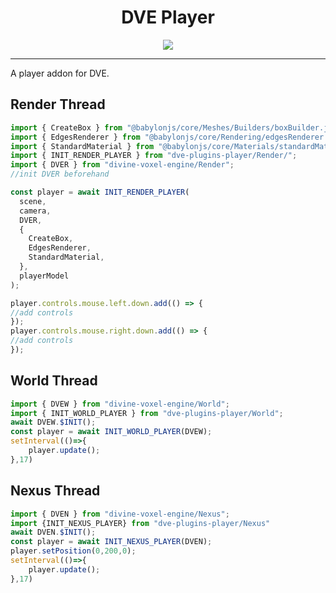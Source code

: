 <h1 align="center">
  DVE Player
</h1>

<p align="center">
<img src="https://divine-star-software.github.io/DigitalAssets/images/logo-small.png">
</p>

---

A player addon for DVE.

## Render Thread

```ts
import { CreateBox } from "@babylonjs/core/Meshes/Builders/boxBuilder.js";
import { EdgesRenderer } from "@babylonjs/core/Rendering/edgesRenderer.js";
import { StandardMaterial } from "@babylonjs/core/Materials/standardMaterial.js";
import { INIT_RENDER_PLAYER } from "dve-plugins-player/Render/";
import { DVER } from "divine-voxel-engine/Render";
//init DVER beforehand

const player = await INIT_RENDER_PLAYER(
  scene,
  camera,
  DVER,
  {
    CreateBox,
    EdgesRenderer,
    StandardMaterial,
  },
  playerModel
);

player.controls.mouse.left.down.add(() => {
//add controls
});
player.controls.mouse.right.down.add(() => {
//add controls
});
```

## World Thread
```ts
import { DVEW } from "divine-voxel-engine/World";
import { INIT_WORLD_PLAYER } from "dve-plugins-player/World";
await DVEW.$INIT();
const player = await INIT_WORLD_PLAYER(DVEW);
setInterval(()=>{
    player.update();
},17)
```

## Nexus Thread

```ts
import { DVEN } from "divine-voxel-engine/Nexus";
import {INIT_NEXUS_PLAYER} from "dve-plugins-player/Nexus"
await DVEN.$INIT();
const player = await INIT_NEXUS_PLAYER(DVEN);
player.setPosition(0,200,0);
setInterval(()=>{
    player.update();
},17)
```



